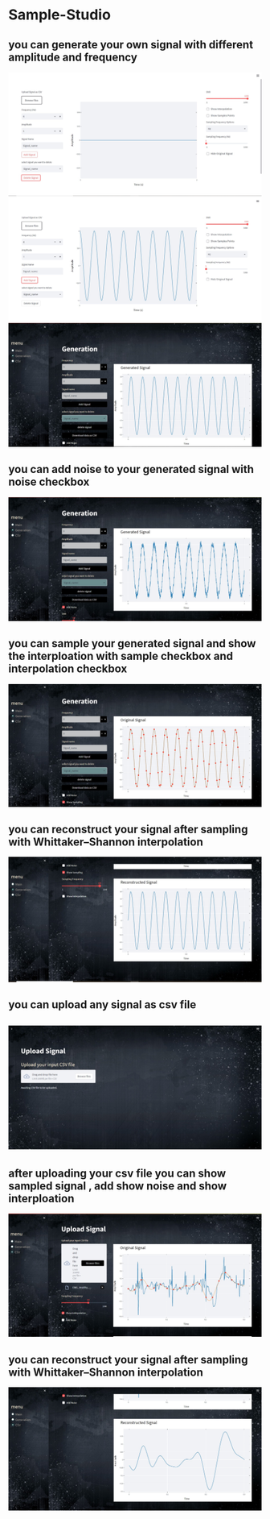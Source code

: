 # Sample-Studio

<h2>you can generate your own signal with different amplitude and frequency </h2>
<img src="images/generation_1.jpg " >
<img src="images/generation_2.jpg " >
<img src="images/GenerationPage.jpg " >
<h2> you can add noise to your generated signal with  noise checkbox </h2>
<img src="images/GenerationPageAddNoise.jpg " >
<h2> you can sample your generated signal and show the interploation with sample checkbox and interpolation checkbox</h2>
<img src="images/GenerationPageinterploationandSampling.jpg " >
<h2> you can reconstruct your signal after sampling with Whittaker–Shannon interpolation</h2>
<img src="images/generationPageReconstructed.jpg " >
<h2> you can upload any signal as csv file<h2>
<img src="  images/csv browse.jpg" >
<h2> after uploading your csv file you can show sampled signal , add show noise and show interploation  </h2>
<img src="  images/interplationUploadcsv.jpg" >
  <h2>  you can reconstruct your signal after sampling with Whittaker–Shannon interpolation</h2>
  <img src="images/reconstructuploadsignal.jpg">
  
  





